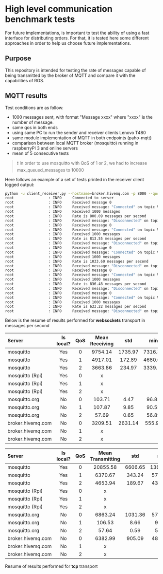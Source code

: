 # High level communication benchmark tests

For future implementations, is important to test the ability of using a fast interface for distributing orders.
For that, it is tested here some different approaches in order to help us choose future implementations.

## Purpose

This repository is intended for testing the rate of messages capable of being transmitted by the broker of MQTT and
compare it with the capabilities of ROS.

## MQTT results

Test conditions are as follow:
* 1000 messages sent, with format "Message xxxx" where "xxxx" is the number of message.
* same qos in both ends
* using same PC to run the sender and receiver clients Lenovo T480
* same module implementation of MQTT in both endpoints (paho-mqtt)
* comparison between local MQTT broker (mosquitto) running in raspberryPI 3 and online servers
* mean of 5 consecutive tests

> :exclamation: In order to use mosquitto with QoS of 1 or 2, we had to increase max_queued_messages to 10000

Here follows an example of a set of tests printed in the receiver client logged output:
```bash
python -u client_receiver.py --hostname=broker.hivemq.com -p 8000 --qos=0
root                : INFO     Connected to server
root                : INFO     Received message 0
root                : INFO     Received message: "Connected" on topic VIENA/connected/ with QoS 2
root                : INFO     Received 1000 messages
root                : INFO     Rate is 800.09 messages per second
root                : INFO     Received message: "Disconnected" on topic VIENA/connected/ with QoS 2
root                : INFO     Received message 0
root                : INFO     Received message: "Connected" on topic VIENA/connected/ with QoS 2
root                : INFO     Received 1000 messages
root                : INFO     Rate is 813.55 messages per second
root                : INFO     Received message: "Disconnected" on topic VIENA/connected/ with QoS 2
root                : INFO     Received message 0
root                : INFO     Received message: "Connected" on topic VIENA/connected/ with QoS 2
root                : INFO     Received 1000 messages
root                : INFO     Rate is 1033.60 messages per second
root                : INFO     Received message: "Disconnected" on topic VIENA/connected/ with QoS 2
root                : INFO     Received message 0
root                : INFO     Received message: "Connected" on topic VIENA/connected/ with QoS 2
root                : INFO     Received 1000 messages
root                : INFO     Rate is 836.48 messages per second
root                : INFO     Received message: "Disconnected" on topic VIENA/connected/ with QoS 2
root                : INFO     Received message 0
root                : INFO     Received message: "Connected" on topic VIENA/connected/ with QoS 2
root                : INFO     Received 1000 messages
root                : INFO     Rate is 633.22 messages per second
root                : INFO     Received message: "Disconnected" on topic VIENA/connected/ with QoS 2

```
Below is the resume of results performed for **websockets** transport in messages per second

|Server            |Is local?| QoS | Mean Receiving | std    | min    | max      |
|:-----------------|:-------:|:---:|:--------------:|:------:|:------:|:--------:|
|mosquitto         | Yes     |0    | 9754.14        |1735.97 |7316.35 |11653.73  |
|mosquitto         | Yes     |1    | 4917.01        |172.89  |4680.69 | 5125.19  |
|mosquitto         | Yes     |2    | 3663.86        |234.97  |3339.15 | 3999.98  |
|mosquitto (Rpi)   | Yes     |0    | x                 |        |        |          |
|mosquitto (Rpi)   | Yes     |1    | x                 |        |        |          |
|mosquitto (Rpi)   | Yes     |2    | x                 |        |        |          |
|mosquitto.org     | No      |0    | 103.71         | 4.47   | 96.85  | 108.64   |
|mosquitto.org     | No      |1    | 107.87         | 9.85   | 90.55  | 113.12   |
|mosquitto.org     | No      |2    | 57.69          | 0.65   | 56.89  | 58.44    |
|broker.hivemq.com | No      |0    | 3209.51        | 2631.14| 555.91 | 6589.80  |
|broker.hivemq.com | No      |1    | x                 |        |        |          |
|broker.hivemq.com | No      |2    | x                 |        |        |          |




|Server            |Is local?| QoS | Mean Transmitting | std    | min      | max      |
|:-----------------|:-------:|:---:|:-----------------:|:------:|:--------:|:--------:|
|mosquitto         | Yes     |0    | 20855.58          |6606.65 |13611.86  |29385.87  |
|mosquitto         | Yes     |1    | 6370.67           |343.24  |5797.45   |6627.05   |
|mosquitto         | Yes     |2    | 4653.94           |189.67  |4374.28   |4883.84   |
|mosquitto (Rpi)   | Yes     |0    | x                 |        |        |          |
|mosquitto (Rpi)   | Yes     |1    | x                 |        |        |          |
|mosquitto (Rpi)   | Yes     |2    | x                 |        |        |          |
|mosquitto.org     | No      |0    | 6863.24           |1031.36 |5768.09   |8451.10   |
|mosquitto.org     | No      |1    | 106.53            | 8.66   |  91.23   | 111.90   |
|mosquitto.org     | No      |2    | 57.64             | 0.59   |  56.92   | 58.43    |
|broker.hivemq.com | No      |0    | 6382.99           |905.09  | 4832.09  | 7004.41  |
|broker.hivemq.com | No      |1    | x                 |        |          |          |
|broker.hivemq.com | No      |2    | x                 |        |          |          |

Resume of results performed for **tcp** transport

